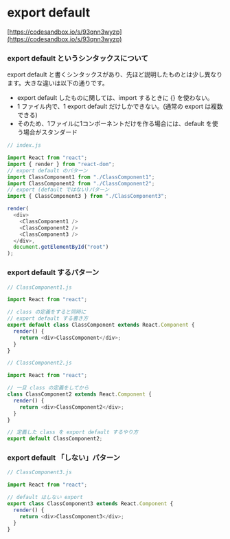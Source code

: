 # export default

[https://codesandbox.io/s/93qnn3wyzp](https://codesandbox.io/s/93qnn3wyzp)

### export default というシンタックスについて

export default と書くシンタックスがあり、先ほど説明したものとは少し異なります。大きな違いは以下の通りです。

* export default したものに関しては、import するときに {} を使わない。
* 1 ファイル内で、1 export default だけしかできない。\(通常の export は複数できる\)
* そのため、1ファイルに1コンポーネントだけを作る場合には、default を使う場合がスタンダード

```javascript
// index.js

import React from "react";
import { render } from "react-dom";
// export default のパターン
import ClassComponent1 from "./ClassComponent1";
import ClassComponent2 from "./ClassComponent2";
// export (default ではない)パターン
import { ClassComponent3 } from "./ClassComponent3";

render(
  <div>
    <ClassComponent1 />
    <ClassComponent2 />
    <ClassComponent3 />
  </div>,
  document.getElementById("root")
);
```

### export default するパターン

```javascript
// ClassComponent1.js

import React from "react";

// class の定義をすると同時に 
// export default する書き方
export default class ClassComponent extends React.Component {
  render() {
    return <div>ClassComponent</div>;
  }
}

```

```javascript
// ClassComponent2.js

import React from "react";

// 一旦 class の定義をしてから
class ClassComponent2 extends React.Component {
  render() {
    return <div>ClassComponent2</div>;
  }
}

// 定義した class を export default するやり方
export default ClassComponent2;
```

### export default 「しない」パターン

```javascript
// ClassComponent3.js

import React from "react";

// default はしない export
export class ClassComponent3 extends React.Component {
  render() {
    return <div>ClassComponent3</div>;
  }
}
```

